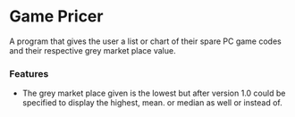 # Game Pricer
A program that gives the user a list or chart of their spare PC game codes and their respective grey market place value.

### Features
- The grey market place given is the lowest but after version 1.0 could be specified to display the highest, mean. or median as well or instead of.
